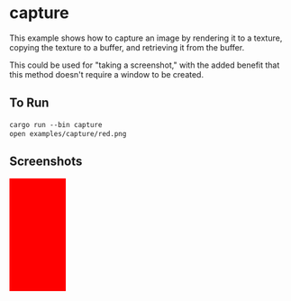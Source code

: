 # capture

This example shows how to capture an image by rendering it to a texture, copying the texture to
a buffer, and retrieving it from the buffer.

This could be used for "taking a screenshot," with the added benefit that this method doesn't
require a window to be created.

## To Run

```
cargo run --bin capture
open examples/capture/red.png
```

## Screenshots

![Capture example](./screenshot.png)
